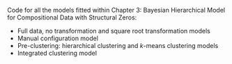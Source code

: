 Code for all the models fitted within Chapter 3: Bayesian Hierarchical Model for Compositional Data with Structural Zeros:
- Full data, no transformation and square root transformation models
- Manual configuration model
- Pre-clustering: hierarchical clustering and $k$-means clustering models
- Integrated clustering model
